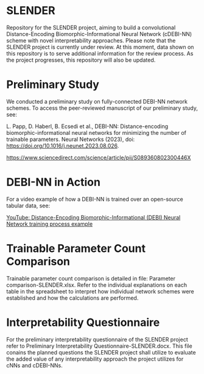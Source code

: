 # SLENDER
Repository for the SLENDER project, aiming to build a convolutional Distance-Encoding Biomorphic-Informational Neural Network (cDEBI-NN) scheme with novel interpretability approaches. Please note that the SLENDER project is currently under review. At this moment, data shown on this repository is to serve additional information for the review process. As the project progresses, this repository will also be updated.

# Preliminary Study
We conducted a preliminary study on fully-connected DEBI-NN network schemes. To access the peer-reviewed manuscript of our preliminary study, see:

L. Papp, D. Haberl, B. Ecsedi et al., DEBI-NN: Distance-encoding biomorphic-informational neural networks for minimizing the number of trainable parameters. Neural Networks (2023), doi: https://doi.org/10.1016/j.neunet.2023.08.026.

https://www.sciencedirect.com/science/article/pii/S089360802300446X

# DEBI-NN in Action
For a video example of how a DEBI-NN is trained over an open-source tabular data, see:

[YouTube: Distance-Encoding Biomorphic-Informational (DEBI) Neural Network training process example](https://youtu.be/S4Dj5qc7Rno)

# Trainable Parameter Count Comparison

Trainable parameter count comparison is detailed in file: Parameter comparison-SLENDER.xlsx. Refer to the individual explanations on each table in the spreadsheet to interpret how individual network schemes were established and how the calculations are performed.

# Interpretability Questionnaire

For the preliminary interpretability questionnaire of the SLENDER project refer to Preliminary Interpretability Questionnaire-SLENDER.docx. This file conains the planned questions the SLENDER project shall utilize to evaluate the added value of any interpretability approach the project utilizes for cNNs and cDEBI-NNs.
